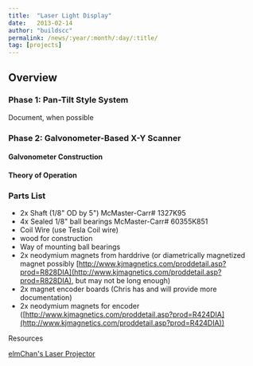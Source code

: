```yaml
---
title:  "Laser Light Display"
date:   2013-02-14
author: "buildscc"
permalink: /news/:year/:month/:day/:title/
tag: [projects]
---
```


## Overview

### Phase 1: Pan-Tilt Style System

Document, when possible

### Phase 2: Galvonometer-Based X-Y Scanner

#### Galvonometer Construction

#### Theory of Operation

### Parts List

- 2x Shaft (1/8" OD by 5") McMaster-Carr# 1327K95
- 4x Sealed 1/8" ball bearings McMaster-Carr# 60355K851
- Coil Wire (use Tesla Coil wire)
- wood for construction
- Way of mounting ball bearings
- 2x neodymium magnets from harddrive (or diametrically magnetized magnet possibly [http://www.kjmagnetics.com/proddetail.asp?prod=R828DIA](http://www.kjmagnetics.com/proddetail.asp?prod=R828DIA), but may not be long enough)
- 2x magnet encoder boards (Chris has and will provide more documentation)
- 2x neodymium magnets for encoder ([http://www.kjmagnetics.com/proddetail.asp?prod=R424DIA](http://www.kjmagnetics.com/proddetail.asp?prod=R424DIA))

Resources

[elmChan's Laser Projector](http://elm-chan.org/works/vlp/report_e.html)